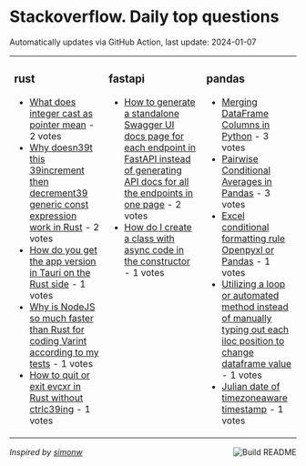 # Stackoverflow. Daily top questions 

Automatically updates via GitHub Action, last update: <!-- date starts -->2024-01-07<!-- date ends -->


<table><tr><td valign="top" width="33%">

### rust
<!-- rust starts -->
* [What does integer cast as pointer mean](https://stackoverflow.com/questions/77774197/what-does-integer-cast-as-pointer-mean) - 2 votes
* [Why doesn39t this 39increment then decrement39 generic const expression work in Rust](https://stackoverflow.com/questions/77772328/why-doesnt-this-increment-then-decrement-generic-const-expression-work-in-rus) - 2 votes
* [How do you get the app version in Tauri on the Rust side](https://stackoverflow.com/questions/77768927/how-do-you-get-the-app-version-in-tauri-on-the-rust-side) - 1 votes
* [Why is NodeJS so much faster than Rust for coding Varint according to my tests](https://stackoverflow.com/questions/77768854/why-is-nodejs-so-much-faster-than-rust-for-coding-varint-according-to-my-tests) - 1 votes
* [How to quit or exit evcxr in Rust without ctrlc39ing](https://stackoverflow.com/questions/77772219/how-to-quit-or-exit-evcxr-in-rust-without-ctrl-cing) - 1 votes
<!-- rust ends -->
</td><td valign="top" width="34%">


### fastapi
<!-- fastapi starts -->
* [How to generate a standalone Swagger UI docs page for each endpoint in FastAPI instead of generating API docs for all the endpoints in one page](https://stackoverflow.com/questions/77769625/how-to-generate-a-standalone-swagger-ui-docs-page-for-each-endpoint-in-fastapi) - 2 votes
* [How do I create a class with async code in the constructor](https://stackoverflow.com/questions/77770168/how-do-i-create-a-class-with-async-code-in-the-constructor) - 1 votes
<!-- fastapi ends -->
</td><td valign="top" width="34%">


### pandas
<!-- pandas starts -->
* [Merging DataFrame Columns in Python](https://stackoverflow.com/questions/77771673/merging-dataframe-columns-in-python) - 3 votes
* [Pairwise Conditional Averages in Pandas](https://stackoverflow.com/questions/77770099/pairwise-conditional-averages-in-pandas) - 3 votes
* [Excel conditional formatting rule Openpyxl or Pandas](https://stackoverflow.com/questions/77772261/excel-conditional-formatting-rule-openpyxl-or-pandas) - 1 votes
* [Utilizing a loop or automated method instead of manually typing out each iloc position to change dataframe value](https://stackoverflow.com/questions/77768508/utilizing-a-loop-or-automated-method-instead-of-manually-typing-out-each-iloc-po) - 1 votes
* [Julian date of timezoneaware timestamp](https://stackoverflow.com/questions/77772928/julian-date-of-timezone-aware-timestamp) - 1 votes
<!-- pandas ends -->
</td></tr></table>

<a href="https://github.com/hp0404/hp0404/actions"><img src="https://github.com/hp0404/hp0404/workflows/Build%20README/badge.svg" align="right" alt="Build README"></a> <p>*Inspired by  [simonw](https://github.com/simonw/simonw)*</p>
